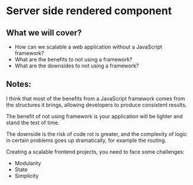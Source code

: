 # Server side rendered component

## What we will cover?

* How can we scalable a web application without a JavaScript framework?
* What are the benefits to not using a framework?
* What are the downsides to not using a framework?

## Notes:

I think that most of the benefits from a JavaScript framework comes from the structures it brings, allowing developers to produce consistent results.

The benefit of not using framework is your application will be lighter and stand the test of time.

The downside is the risk of code rot is greater, and the complexity of logic in certain problems goes up dramatically, for example the routing.

Creating a scalable frontend projects, you need to face some challenges:

* Modularity
* State
* Simplicity

